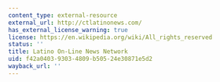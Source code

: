 ```yaml
---
content_type: external-resource
external_url: http://ctlatinonews.com/
has_external_license_warning: true
license: https://en.wikipedia.org/wiki/All_rights_reserved
status: ''
title: Latino On-Line News Network
uid: f42a0403-9303-4809-b505-24e30871e5d2
wayback_url: ''
---
```


